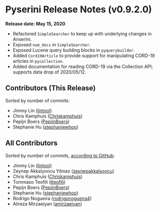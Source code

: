 # Pyserini Release Notes (v0.9.2.0)

**Release date: May 15, 2020**

+ Refactored `SimpleSearcher` to keep up with underlying changes in Anserini.
+ Exposed `num_docs` in `SimpleSearcher`.
+ Exposed Lucene query building blocks in `pyquerybuilder`.
+ Added `Cord19Article` to provide support for manipulating CORD-19 articles in `pycollection`.
+ Added documentation for reading CORD-19 via the Collection API; supports data drop of 2020/05/12.

## Contributors (This Release)

Sorted by number of commits:

+ Jimmy Lin ([lintool](https://github.com/lintool))
+ Chris Kamphuis ([Chriskamphuis](https://github.com/Chriskamphuis))
+ Pepijn Boers ([PepijnBoers](https://github.com/PepijnBoers))
+ Stephanie Hu ([stephaniewhoo](https://github.com/stephaniewhoo))

## All Contributors

Sorted by number of commits, [according to GitHub](https://github.com/castorini/pyserini/graphs/contributors):

+ Jimmy Lin ([lintool](https://github.com/lintool))
+ Zeynep Akkalyoncu Yilmaz ([zeynepakkalyoncu](https://github.com/zeynepakkalyoncu))
+ Chris Kamphuis ([Chriskamphuis](https://github.com/Chriskamphuis))
+ Tommaso Teofili ([tteofili](https://github.com/tteofili))
+ Pepijn Boers ([PepijnBoers](https://github.com/PepijnBoers))
+ Stephanie Hu ([stephaniewhoo](https://github.com/stephaniewhoo))
+ Rodrigo Nogueira ([rodrigonogueira4](https://github.com/rodrigonogueira4))
+ Alireza Mirzaeiyan ([amirzaeiyan](https://github.com/amirzaeiyan))
